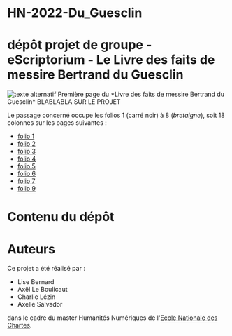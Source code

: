 # HN-2022-Du_Guesclin
dépôt projet de groupe - eScriptorium - Le Livre des faits de messire Bertrand du Guesclin
====
<img src="asalva15/HN-2022--PROJET-DU-GUESCLIN--/Le_Livre_des_faits_de_[...]_page_1" alt="texte alternatif">
Première page du *Livre des faits de messire Bertrand du Guesclin*
BLABLABLA SUR LE PROJET

Le passage concerné occupe les folios 1 (carré noir) à 8 (*bretaigne*), soit 18 colonnes sur les pages suivantes :
- [folio 1](https://gallica.bnf.fr/ark:/12148/bpt6k1110614/f5.item)
- [folio 2](https://gallica.bnf.fr/ark:/12148/bpt6k1110614/f6.item)
- [folio 3](https://gallica.bnf.fr/ark:/12148/bpt6k1110614/f7.item)
- [folio 4](https://gallica.bnf.fr/ark:/12148/bpt6k1110614/f8.item)
- [folio 5](https://gallica.bnf.fr/ark:/12148/bpt6k1110614/f9.item)
- [folio 6](https://gallica.bnf.fr/ark:/12148/bpt6k1110614/f10.item)
- [folio 7](https://gallica.bnf.fr/ark:/12148/bpt6k1110614/f11.item)
- [folio 9](https://gallica.bnf.fr/ark:/12148/bpt6k1110614/f12.item)

# Contenu du dépôt


# Auteurs
Ce projet a été réalisé par :

- Lise Bernard
- Axël Le Boulicaut
- Charlie Lézin
- Axelle Salvador

 dans le cadre du master Humanités Numériques de l'[Ecole Nationale des Chartes](https://www.chartes.psl.eu/).

